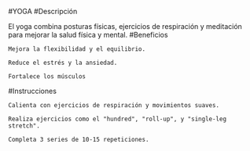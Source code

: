 #YOGA
#Descripción

El yoga combina posturas físicas, ejercicios de respiración y meditación para mejorar la salud física y mental.
#Beneficios

    Mejora la flexibilidad y el equilibrio.

    Reduce el estrés y la ansiedad.

    Fortalece los músculos
#Instrucciones

    Calienta con ejercicios de respiración y movimientos suaves.

    Realiza ejercicios como el "hundred", "roll-up", y "single-leg stretch".

    Completa 3 series de 10-15 repeticiones.
